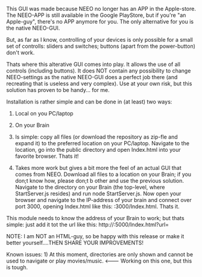 This GUI was made because NEEO no longer has an APP in the Apple-store.
The NEEO-APP is still available in the Google PlayStore, but if you're "an Apple-guy", there's no APP anymore for you.
The only alternative for you is the native NEEO-GUI.

But, as far as I know, controlling of your devices is only possible for a small set of controlls: sliders and switches; buttons (apart from the power-button) don't work.

Thats where this alterative GUI comes into play. It allows the use of all controls (including buttons).
It does NOT contain any possibility to change NEEO-settings as the native NEEO-GUI does a perfect job there (and recreating that is useless and very complex).
Use at your own risk, but this solution has proven to be handy... for me.

Installation is rather simple and can be done in (at least) two ways:
1) Local on you PC/laptop
2) On your Brain

1) Is simple: copy all files (or download the repository as zip-fle and expand it) to the preferred location on your PC/laptop. 
	Navigate to the location, go into the public directory and open Index.html into your favorite browser. Thats it!
2) Takes more work but gives a bit more the feel of an actual GUI that comes from NEEO. Download all files to a location on your Brain; if you don;t know how, please don;t b other and use the previous solution.
   Navigate to the directory on your Brain (the top-level, where StartServer.js resides) and run node StartServer.js. 
   Now open your browser and navigate to the IP-address of your brain and connect over port 3000, opening Index.html like this: <IP-address Brain>:3000/Index.html.
   Thats it.
	
This module needs to know the address of your Brain to work; but thats simple: just add it tot the url like this:
	http://<URL where you stored GUI>:5000/Index.html?url=<brain url>

NOTE: I am NOT an HTML-guy, so be happy with this release or make it better yourself....THEN SHARE YOUR IMPROVEMENTS!
	
Known issues:
	1) At this moment, directories are only shown and cannot be used to navigate or play movies/music. <--- Working on this one, but this is tough. 

